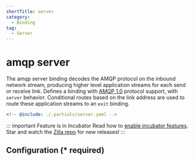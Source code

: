 ```yaml
---
shortTitle: server
category:
  - Binding
tag:
  - Server
---
```


# amqp server

The amqp server binding decodes the AMQP protocol on the inbound network stream, producing higher level application streams for each send or receive link. Defines a binding with [AMQP 1.0](https://docs.oasis-open.org/amqp/core/v1.0/os/amqp-core-overview-v1.0-os.html) protocol support, with `server` behavior. Conditional routes based on the link address are used to route these application streams to an `exit` binding.

```yaml {3}
<!-- @include: ./.partials/server.yaml -->
```

::: important Feature is in Incubator
Read how to [enable incubator features](../../../how-tos/deploy-operate.md#enable-incubator-features). Star and watch the [Zilla repo](https://github.com/aklivity/zilla/releases) for new releases!
:::

## Configuration (\* required)

<!-- @include: ./.partials/routes.md -->
<!-- @include: ../.partials/exit.md -->
<!-- @include: ../.partials/telemetry.md -->
